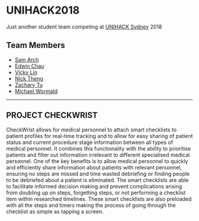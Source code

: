 # UNIHACK2018

Just another student team competing at [UNIHACK Sydney](https://unihack.net/sydney/) 2018

## Team Members
- [Sam Arch](https://github.com/SamArch27)
- [Edwin Chau](https://github.com/edwinchau)
- [Vicky Lin](https://github.com/vicky1in)
- [Nick Theng](https://github.com/Nick421)
- [Zachary Tu](https://github.com/ZacIsTerrible)
- [Michael Wormald](https://github.com/MendicantTanget)

***

## PROJECT CHECKWRIST
CheckWrist allows for medical personnel to attach smart checklists to patient profiles for real-time tracking and to allow for easy sharing of patient status and current procedure stage information between all types of medical personnel. It combines this functionality with the ability to prioritise patients and filter out information irrelevant to different specialised medical personnel. One of the key benefits is to allow medical personnel to quickly and efficiently share information about patients with relevant personnel, ensuring no steps are missed and time wasted debriefing or finding people to be debriefed about a patient is eliminated. 
The smart checklists are able to facilitate informed decision making and prevent complications arising from doubling up on steps, forgetting steps, or not performing a checklist item within researched timelines. These smart checklists are also preloaded with all the steps and timers making the process of going through the checklist as simple as tapping a screen. 

